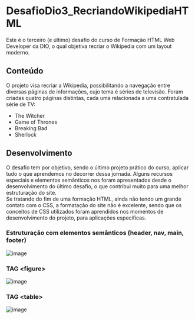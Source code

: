 # DesafioDio3_RecriandoWikipediaHTML
Este é o terceiro (e último) desafio do curso de Formação HTML Web Developer da DIO, o qual objetiva recriar o Wikipedia com um layout moderno.

## Conteúdo
O projeto visa recriar a Wikipedia, possibilitando a navegação entre diversas páginas de informações, cujo tema é séries de televisão. Foram criadas quatro páginas distintas, cada uma relacionada a uma contratulada série de TV:
- The Witcher
- Game of Thrones
- Breaking Bad
- Sherlock

## Desenvolvimento
O desafio tem por objetivo, sendo o último projeto prático do curso, aplicar tudo o que aprendemos no decorrer dessa jornada. Alguns recursos especiais e elementos semânticos nos foram apresentados desde o desenvolvimento do último desafio, o que contribui muito para uma melhor estruturação do site.<br>
Se tratando do fim de uma formação HTML, ainda não tendo um grande contato com o CSS, a formatação do site não é excelente, sendo que os conceitos de CSS utilizados foram aprendidos nos momentos de desenvolvimento do projeto, para aplicações específicas.

### Estruturação com elementos semânticos (header, nav, main, footer)
![image](https://user-images.githubusercontent.com/100099053/234277332-acb6d7e7-7fa7-4e93-a0cf-c50bf3730e17.png)

### TAG &LT;figure&GT;
![image](https://user-images.githubusercontent.com/100099053/234277685-857dc54a-bc13-4366-ab9b-38efba683408.png)

### TAG &LT;table&GT;
![image](https://user-images.githubusercontent.com/100099053/234278032-0ce2c708-3bd6-430b-a705-c45332c7db5f.png)
